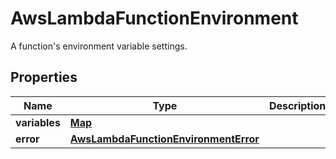 

# AwsLambdaFunctionEnvironment

A function's environment variable settings.

## Properties

| Name | Type | Description | Notes |
|------------ | ------------- | ------------- | -------------|
|**variables** | [**Map**](Map.md) |  |  [optional] |
|**error** | [**AwsLambdaFunctionEnvironmentError**](AwsLambdaFunctionEnvironmentError.md) |  |  [optional] |



